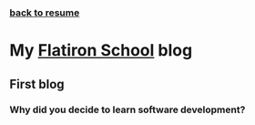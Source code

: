 ### <i class="fas fa-angle-left"></i>[back to resume](./index.html)

# My [Flatiron School](https://flatironschool.com) blog

## First blog
### Why did you decide to learn software development?


